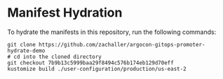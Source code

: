 # Manifest Hydration

To hydrate the manifests in this repository, run the following commands:

```shell
git clone https://github.com/zachaller/argocon-gitops-promoter-hydrate-demo
# cd into the cloned directory
git checkout 7b9b13c5999baa29f8494c576b174eb129d70eff
kustomize build ./user-configuration/production/us-east-2
```
